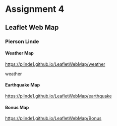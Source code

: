 # Assignment 4
## Leaflet Web Map
### Pierson Linde

#### Weather Map 
https://plinde1.github.io/LeafletWebMap/weather

weather
#### Earthquake Map
https://plinde1.github.io/LeafletWebMap/earthquake


#### Bonus Map
https://plinde1.github.io/LeafletWebMap/Bonus
